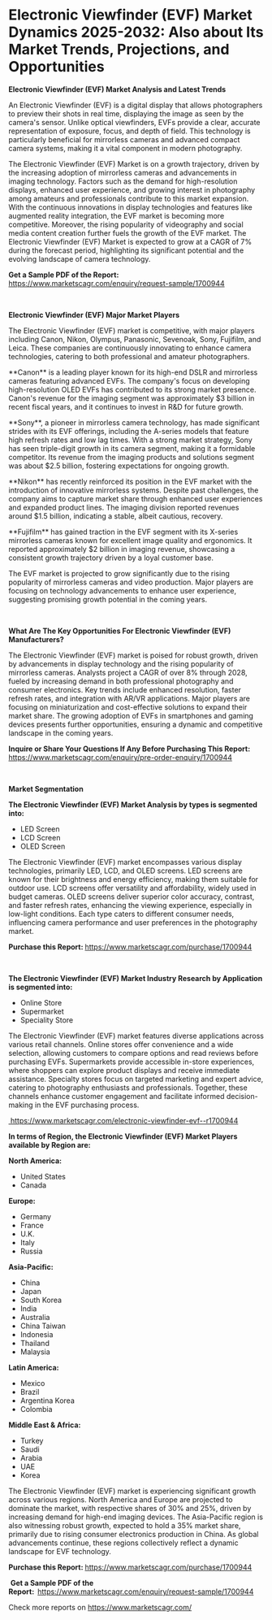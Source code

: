 <p><h1>Electronic Viewfinder (EVF) Market Dynamics 2025-2032: Also about Its Market Trends, Projections, and Opportunities</h1></p><p><strong>Electronic Viewfinder (EVF) Market Analysis and Latest Trends</strong></p>
<p><p>An Electronic Viewfinder (EVF) is a digital display that allows photographers to preview their shots in real time, displaying the image as seen by the camera's sensor. Unlike optical viewfinders, EVFs provide a clear, accurate representation of exposure, focus, and depth of field. This technology is particularly beneficial for mirrorless cameras and advanced compact camera systems, making it a vital component in modern photography.</p><p>The Electronic Viewfinder (EVF) Market is on a growth trajectory, driven by the increasing adoption of mirrorless cameras and advancements in imaging technology. Factors such as the demand for high-resolution displays, enhanced user experience, and growing interest in photography among amateurs and professionals contribute to this market expansion. With the continuous innovations in display technologies and features like augmented reality integration, the EVF market is becoming more competitive. Moreover, the rising popularity of videography and social media content creation further fuels the growth of the EVF market. The Electronic Viewfinder (EVF) Market is expected to grow at a CAGR of 7% during the forecast period, highlighting its significant potential and the evolving landscape of camera technology.</p></p>
<p><strong>Get a Sample PDF of the Report:&nbsp;</strong> <a href="https://www.marketscagr.com/enquiry/request-sample/1700944?utm_campaign=2566&utm_medium=2&utm_source=Github&utm_content=ia&utm_term=27032025&utm_id=electronic-viewfinder-evf">https://www.marketscagr.com/enquiry/request-sample/1700944</a></p>
<p>&nbsp;</p>
<p><strong>Electronic Viewfinder (EVF) Major Market Players</strong></p>
<p><p>The Electronic Viewfinder (EVF) market is competitive, with major players including Canon, Nikon, Olympus, Panasonic, Sevenoak, Sony, Fujifilm, and Leica. These companies are continuously innovating to enhance camera technologies, catering to both professional and amateur photographers.</p><p>**Canon** is a leading player known for its high-end DSLR and mirrorless cameras featuring advanced EVFs. The company's focus on developing high-resolution OLED EVFs has contributed to its strong market presence. Canon's revenue for the imaging segment was approximately $3 billion in recent fiscal years, and it continues to invest in R&D for future growth.</p><p>**Sony**, a pioneer in mirrorless camera technology, has made significant strides with its EVF offerings, including the A-series models that feature high refresh rates and low lag times. With a strong market strategy, Sony has seen triple-digit growth in its camera segment, making it a formidable competitor. Its revenue from the imaging products and solutions segment was about $2.5 billion, fostering expectations for ongoing growth.</p><p>**Nikon** has recently reinforced its position in the EVF market with the introduction of innovative mirrorless systems. Despite past challenges, the company aims to capture market share through enhanced user experiences and expanded product lines. The imaging division reported revenues around $1.5 billion, indicating a stable, albeit cautious, recovery.</p><p>**Fujifilm** has gained traction in the EVF segment with its X-series mirrorless cameras known for excellent image quality and ergonomics. It reported approximately $2 billion in imaging revenue, showcasing a consistent growth trajectory driven by a loyal customer base.</p><p>The EVF market is projected to grow significantly due to the rising popularity of mirrorless cameras and video production. Major players are focusing on technology advancements to enhance user experience, suggesting promising growth potential in the coming years.</p></p>
<p>&nbsp;</p>
<p><strong>What Are The Key Opportunities For Electronic Viewfinder (EVF) Manufacturers?</strong></p>
<p><p>The Electronic Viewfinder (EVF) market is poised for robust growth, driven by advancements in display technology and the rising popularity of mirrorless cameras. Analysts project a CAGR of over 8% through 2028, fueled by increasing demand in both professional photography and consumer electronics. Key trends include enhanced resolution, faster refresh rates, and integration with AR/VR applications. Major players are focusing on miniaturization and cost-effective solutions to expand their market share. The growing adoption of EVFs in smartphones and gaming devices presents further opportunities, ensuring a dynamic and competitive landscape in the coming years.</p></p>
<p><strong>Inquire or Share Your Questions If Any Before Purchasing This Report:</strong> <a href="https://www.marketscagr.com/enquiry/pre-order-enquiry/1700944?utm_campaign=2566&utm_medium=2&utm_source=Github&utm_content=ia&utm_term=27032025&utm_id=electronic-viewfinder-evf">https://www.marketscagr.com/enquiry/pre-order-enquiry/1700944</a></p>
<p>&nbsp;</p>
<p><strong>Market Segmentation</strong></p>
<p><strong>The Electronic Viewfinder (EVF) Market Analysis by types is segmented into:</strong></p>
<p><ul><li>LED Screen</li><li>LCD Screen</li><li>OLED Screen</li></ul></p>
<p><p>The Electronic Viewfinder (EVF) market encompasses various display technologies, primarily LED, LCD, and OLED screens. LED screens are known for their brightness and energy efficiency, making them suitable for outdoor use. LCD screens offer versatility and affordability, widely used in budget cameras. OLED screens deliver superior color accuracy, contrast, and faster refresh rates, enhancing the viewing experience, especially in low-light conditions. Each type caters to different consumer needs, influencing camera performance and user preferences in the photography market.</p></p>
<p><strong>Purchase this Report:&nbsp;</strong><a href="https://www.marketscagr.com/purchase/1700944?utm_campaign=2566&utm_medium=2&utm_source=Github&utm_content=ia&utm_term=27032025&utm_id=electronic-viewfinder-evf">https://www.marketscagr.com/purchase/1700944</a></p>
<p>&nbsp;</p>
<p><strong>The Electronic Viewfinder (EVF) Market Industry Research by Application is segmented into:</strong></p>
<p><ul><li>Online Store</li><li>Supermarket</li><li>Speciality Store</li></ul></p>
<p><p>The Electronic Viewfinder (EVF) market features diverse applications across various retail channels. Online stores offer convenience and a wide selection, allowing customers to compare options and read reviews before purchasing EVFs. Supermarkets provide accessible in-store experiences, where shoppers can explore product displays and receive immediate assistance. Specialty stores focus on targeted marketing and expert advice, catering to photography enthusiasts and professionals. Together, these channels enhance customer engagement and facilitate informed decision-making in the EVF purchasing process.</p></p>
<p><a href="https://www.marketscagr.com/electronic-viewfinder-evf--r1700944?utm_campaign=2566&utm_medium=2&utm_source=Github&utm_content=ia&utm_term=27032025&utm_id=electronic-viewfinder-evf">&nbsp;https://www.marketscagr.com/electronic-viewfinder-evf--r1700944</a></p>
<p><strong>In terms of Region, the Electronic Viewfinder (EVF) Market Players available by Region are:</strong></p>
<p>
    <p> <strong> North America: </strong>
        <ul>
            <li>United States</li>
            <li>Canada</li>
        </ul>
        </p> 
    <p> <strong> Europe: </strong>
        <ul>
            <li>Germany</li>
            <li>France</li>
            <li>U.K.</li>
            <li>Italy</li>
            <li>Russia</li>
        </ul>
        </p> 
    <p> <strong> Asia-Pacific: </strong>
        <ul>
            <li>China</li>
            <li>Japan</li>
            <li>South Korea</li>
            <li>India</li>
            <li>Australia</li>
            <li>China Taiwan</li>
            <li>Indonesia</li>
            <li>Thailand</li>
            <li>Malaysia</li>
        </ul>
        </p> 
    <p> <strong> Latin America: </strong>
        <ul>
            <li>Mexico</li>
            <li>Brazil</li>
            <li>Argentina Korea</li>
            <li>Colombia</li>
        </ul>
        </p> 
    <p> <strong> Middle East & Africa: </strong>
        <ul>
            <li>Turkey</li>
            <li>Saudi</li>
            <li>Arabia</li>
            <li>UAE</li>
            <li>Korea</li>
        </ul>
    </p>
    </p>
<p><p>The Electronic Viewfinder (EVF) market is experiencing significant growth across various regions. North America and Europe are projected to dominate the market, with respective shares of 30% and 25%, driven by increasing demand for high-end imaging devices. The Asia-Pacific region is also witnessing robust growth, expected to hold a 35% market share, primarily due to rising consumer electronics production in China. As global advancements continue, these regions collectively reflect a dynamic landscape for EVF technology.</p></p>
<p><strong>Purchase this Report: </strong><a href="https://www.marketscagr.com/purchase/1700944?utm_campaign=2566&utm_medium=2&utm_source=Github&utm_content=ia&utm_term=27032025&utm_id=electronic-viewfinder-evf">https://www.marketscagr.com/purchase/1700944</a></p>
<p>&nbsp;<strong>Get a Sample PDF of the Report:&nbsp;&nbsp;</strong><a href="https://www.marketscagr.com/enquiry/request-sample/1700944?utm_campaign=2566&utm_medium=2&utm_source=Github&utm_content=ia&utm_term=27032025&utm_id=electronic-viewfinder-evf">https://www.marketscagr.com/enquiry/request-sample/1700944</a></p>
<p><strong></strong></p>
<p>Check more reports on <a href="https://www.marketscagr.com/?utm_campaign=2566&utm_medium=2&utm_source=Github&utm_content=ia&utm_term=27032025&utm_id=electronic-viewfinder-evf">https://www.marketscagr.com/</a></p>